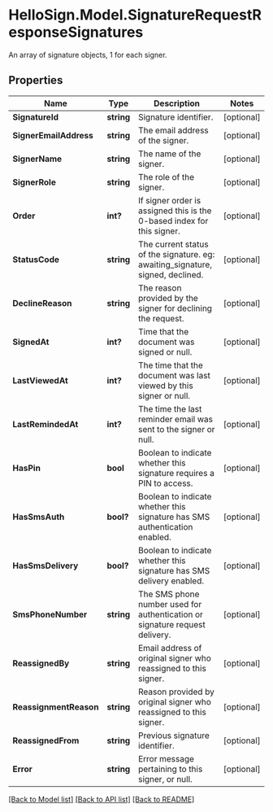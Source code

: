# HelloSign.Model.SignatureRequestResponseSignatures
An array of signature objects, 1 for each signer.

## Properties

Name | Type | Description | Notes
------------ | ------------- | ------------- | -------------
**SignatureId** | **string** |  Signature identifier.  | [optional] 
**SignerEmailAddress** | **string** |  The email address of the signer.  | [optional] 
**SignerName** | **string** |  The name of the signer.  | [optional] 
**SignerRole** | **string** |  The role of the signer.  | [optional] 
**Order** | **int?** |  If signer order is assigned this is the 0-based index for this signer.  | [optional] 
**StatusCode** | **string** |  The current status of the signature. eg: awaiting_signature, signed, declined.  | [optional] 
**DeclineReason** | **string** |  The reason provided by the signer for declining the request.  | [optional] 
**SignedAt** | **int?** |  Time that the document was signed or null.  | [optional] 
**LastViewedAt** | **int?** |  The time that the document was last viewed by this signer or null.  | [optional] 
**LastRemindedAt** | **int?** |  The time the last reminder email was sent to the signer or null.  | [optional] 
**HasPin** | **bool** |  Boolean to indicate whether this signature requires a PIN to access.  | [optional] 
**HasSmsAuth** | **bool?** |  Boolean to indicate whether this signature has SMS authentication enabled.  | [optional] 
**HasSmsDelivery** | **bool?** |  Boolean to indicate whether this signature has SMS delivery enabled.  | [optional] 
**SmsPhoneNumber** | **string** |  The SMS phone number used for authentication or signature request delivery.  | [optional] 
**ReassignedBy** | **string** |  Email address of original signer who reassigned to this signer.  | [optional] 
**ReassignmentReason** | **string** |  Reason provided by original signer who reassigned to this signer.  | [optional] 
**ReassignedFrom** | **string** |  Previous signature identifier.  | [optional] 
**Error** | **string** |  Error message pertaining to this signer, or null.  | [optional] 

[[Back to Model list]](../README.md#documentation-for-models) [[Back to API list]](../README.md#documentation-for-api-endpoints) [[Back to README]](../README.md)

